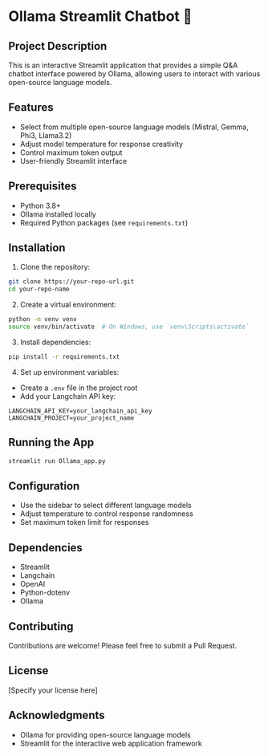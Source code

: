 # Ollama Streamlit Chatbot 🤖

## Project Description
This is an interactive Streamlit application that provides a simple Q&A chatbot interface powered by Ollama, allowing users to interact with various open-source language models.

## Features
- Select from multiple open-source language models (Mistral, Gemma, Phi3, Llama3.2)
- Adjust model temperature for response creativity
- Control maximum token output
- User-friendly Streamlit interface

## Prerequisites
- Python 3.8+
- Ollama installed locally
- Required Python packages (see `requirements.txt`)

## Installation

1. Clone the repository:
```bash
git clone https://your-repo-url.git
cd your-repo-name
```

2. Create a virtual environment:
```bash
python -m venv venv
source venv/bin/activate  # On Windows, use `venv\Scripts\activate`
```

3. Install dependencies:
```bash
pip install -r requirements.txt
```

4. Set up environment variables:
- Create a `.env` file in the project root
- Add your Langchain API key:
```
LANGCHAIN_API_KEY=your_langchain_api_key
LANGCHAIN_PROJECT=your_project_name
```

## Running the App
```bash
streamlit run Ollama_app.py
```

## Configuration
- Use the sidebar to select different language models
- Adjust temperature to control response randomness
- Set maximum token limit for responses

## Dependencies
- Streamlit
- Langchain
- OpenAI
- Python-dotenv
- Ollama

## Contributing
Contributions are welcome! Please feel free to submit a Pull Request.

## License
[Specify your license here]

## Acknowledgments
- Ollama for providing open-source language models
- Streamlit for the interactive web application framework
